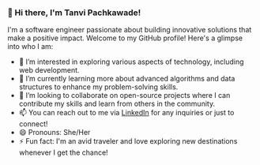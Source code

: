 ### 👋 Hi there, I'm Tanvi Pachkawade!

I'm a software engineer passionate about building innovative solutions that make a positive impact. Welcome to my GitHub profile! Here's a glimpse into who I am:

- 👀 I’m interested in exploring various aspects of technology, including web development.
- 🌱 I’m currently learning more about advanced algorithms and data structures to enhance my problem-solving skills.
- 💞️ I’m looking to collaborate on open-source projects where I can contribute my skills and learn from others in the community.
- 📫 You can reach out to me via [LinkedIn](https://www.linkedin.com/in/tanvi-pachkawade-76b5b4291?lipi=urn%3Ali%3Apage%3Ad_flagship3_profile_view_base_contact_details%3B2vXK9IGxSPu9f71O%2BGOhtA%3D%3D) for any inquiries or just to connect!
- 😄 Pronouns: She/Her
- ⚡ Fun fact: I'm an avid traveler and love exploring new destinations whenever I get the chance!

<!---
tanvipachkawade/tanvipachkawade is a ✨ special ✨ repository because its `README.md` (this file) appears on your GitHub profile.
You can click the Preview link to take a look at your changes.
--->
